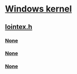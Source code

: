 # [Windows kernel](../_kernel/index.md)
## [Iointex.h](index.md)
### [None](../iointex/nf-iointex-wdmlibioconnectinterruptex.md)
### [None](../iointex/nf-iointex-wdmlibiodisconnectinterruptex.md)
### [None](../iointex/nf-iointex-wdmlibiogetaffinityinterrupt.md)
